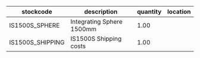 |stockcode|description|quantity|location|
|---------|-----------|--------|--------|
|IS1500S_SPHERE|Integrating Sphere 1500mm|1.00||
|IS1500S_SHIPPING|IS1500S Shipping costs|1.00||
